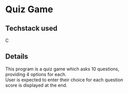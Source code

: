 # Quiz Game

## Techstack used
C 

## Details
This program is a quiz game which asks 10 questions,  
providing 4 options for each.  
User is expected to enter their choice for each question  
score is displayed at the end.
